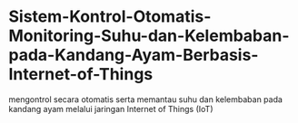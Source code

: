 # Sistem-Kontrol-Otomatis-Monitoring-Suhu-dan-Kelembaban-pada-Kandang-Ayam-Berbasis-Internet-of-Things
mengontrol secara otomatis serta memantau suhu dan kelembaban pada kandang ayam melalui jaringan Internet of Things (IoT)
